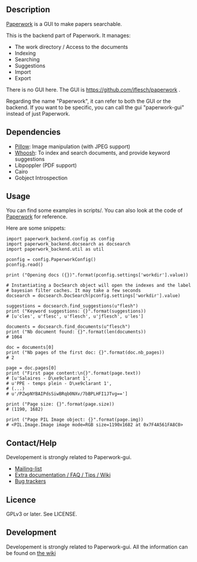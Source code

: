 ## Description

[Paperwork](https://github.com/jflesch/paperwork#readme) is a GUI to make papers searchable.

This is the backend part of Paperwork. It manages:
- The work directory / Access to the documents
- Indexing
- Searching
- Suggestions
- Import
- Export

There is no GUI here. The GUI is https://github.com/jflesch/paperwork .

Regarding the name "Paperwork", it can refer to both the GUI or the backend. If you want to be specific, you can call the gui "paperwork-gui" instead of just Paperwork.

## Dependencies

* [Pillow](https://pypi.python.org/pypi/Pillow/): Image manipulation (with JPEG support)
* [Whoosh](https://pypi.python.org/pypi/Whoosh/): To index and search documents, and provide keyword suggestions
* Libpoppler (PDF support)
* Cairo
* Gobject Introspection


## Usage

You can find some examples in scripts/. You can also look at the code of [Paperwork](https://github.com/jflesch/paperwork#readme) for reference.

Here are some snippets:

```
import paperwork_backend.config as config
import paperwork_backend.docsearch as docsearch
import paperwork_backend.util as util

pconfig = config.PaperworkConfig()
pconfig.read()

print ("Opening docs ({})".format(pconfig.settings['workdir'].value))

# Instantiating a DocSearch object will open the indexes and the label
# bayesian filter caches. It may take a few seconds
docsearch = docsearch.DocSearch(pconfig.settings['workdir'].value)

suggestions = docsearch.find_suggestions(u"flesh")
print ("Keyword suggestions: {}".format(suggestions))
# [u'cles', u'flesc', u'flesch', u'jflesch', u'les']

documents = docsearch.find_documents(u"flesch")
print ("Nb document found: {}".format(len(documents))
# 1064

doc = documents[0]
print ("Nb pages of the first doc: {}".format(doc.nb_pages))
# 2

page = doc.pages[0]
print ("First page content:\n{}".format(page.text))
# [u'Salaires - D\xe9clarant 1',
# u'PPE - temps plein - D\xe9clarant 1',
# (...)
# u'/PZwpNYBAIPdsSiwBRqb0NXv/7bBPLHFI1JTvg==']

print ("Page size: {}".format(page.size))
# (1190, 1682)

print ("Page PIL Image object: {}".format(page.img))
# <PIL.Image.Image image mode=RGB size=1190x1682 at 0x7F4A561FA8C0>
```

## Contact/Help

Developement is strongly related to Paperwork-gui.

* [Mailing-list](https://github.com/jflesch/paperwork/wiki/Contact#mailing-list)
* [Extra documentation / FAQ / Tips / Wiki](https://github.com/jflesch/paperwork-backend/wiki)
* [Bug trackers](https://github.com/jflesch/paperwork-backend/wiki/Contact#bug-trackers)


## Licence

GPLv3 or later. See LICENSE.


## Development

Developement is strongly related to Paperwork-gui.
All the information can be found on [the wiki](https://github.com/jflesch/paperwork/wiki#for-developers)

